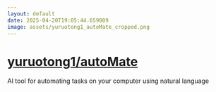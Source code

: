 ```yaml
---
layout: default
date: 2025-04-20T19:05:44.659009
image: assets/yuruotong1_autoMate_cropped.png
---
```


# [yuruotong1/autoMate](https://github.com/yuruotong1/autoMate)

AI tool for automating tasks on your computer using natural language
